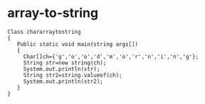 # array-to-string
    Class chararraytostring
    {
       Public static void main(string args[])
       {
         Char[]ch={'g','o','o','d','m','o','r','n','i','n','g'};
         String str=new string(ch);
         System.out.println(str);
         String str2=string.valueof(ch);
         System.out.println(str2);
       }
    }
